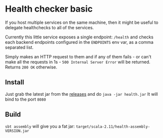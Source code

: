 # Health checker basic

If you host multiple services on the same machine, then it might be useful to delegate healthchecks to all of the services.

Currently this little service exposes a single endpoint: `/health` and checks each backend endpoints configured in the `ENDPOINTS` env var, as a comma separated list.

Simply makes an HTTP request to them and if any of them fails - or can't make all the requests in 1s - `500 Internal Server Error` will be returned. Returns `200 OK` otherwise.

## Install

Just grab the latest jar from the [releases](https://github.com/ExpatConnect/health/releases) and do `java -jar health.jar`
It will bind to the port `8080`

## Build

`sbt assembly` will give you a fat jar: `target/scala-2.11/health-assembly-VERSION.jar`